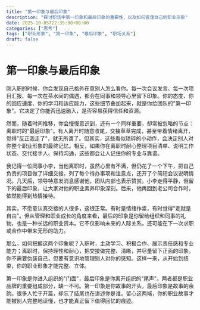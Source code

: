 ```yaml
---
title: "第一印象与最后印象"
description: "探讨职场中第一印象和最后印象的重要性，以及如何管理自己的职业形象"
date: 2025-10-05T22:35:00+08:00
categories: ["思考"]
tags: ["职业形象", "第一印象", "最后印象", "职场关系"]
draft: false
---
```


# 第一印象与最后印象

刚入职的时候，你会发现自己格外在意别人怎么看你。每一次会议发言、每一次项目汇报、每一次在茶水间的偶遇，都会在同事和领导心里留下印象。你的态度、你的回应速度、你的学习和适应能力，这些细节叠加起来，就是你给团队的"第一印象"。它决定了你能否迅速融入，是否容易获得信任和资源。

然而，随着时间推移，你会慢慢意识到，还有一个同样重要，却常被忽略的节点：离职时的"最后印象"。有人离开时随意收尾，交接草草完成，甚至带着情绪离开，觉得"反正我走了"，就无所谓了。但其实，这些看似琐碎的小动作，会决定别人对你整个职业形象的最终记忆。相反，如果你在离职时耐心整理项目清单、说明工作状态、交代接手人、保持沟通，这些都会让人记住你的专业与靠谱。

我记得一位同事小李，当他离职时，虽然心里有不满，但仍花了一个下午，把自己负责的项目做了详细交接，列了每个待办事项和注意点，还开了个简短会议说明情况。几天后，领导特意发消息感谢他，团队内部也表示赞赏。小李走得平静，但留下的最后印象，让大家对他的职业素养印象深刻。后来，他再回到老公司合作时，依然能得到热情接待。

其实，不愿意认真交接的人很多，这很正常。有时是情绪作祟，有时觉得"走就是自由"。但从管理和职业成长的角度来看，最后的印象是你留给组织和同事的礼物，也是一种长远的职业资本。它不仅影响未来的人际关系，还可能在下一次求职或合作中带来无形的助力。

那么，如何把握这两个印象呢？入职时，主动学习、积极合作、展示责任感和专业能力；离职时，保持理性和耐心，把交接做完整、清晰，并尽量留下正面的印象。你不需要伪装自己，但要有意识地管理别人对你的感知。这样一来，从开始到结束，你的职业形象才能完整、立体。

第一印象是你进入组织的"门面"，最后印象是你离开组织的"尾声"。两者都是职业品牌的重要组成部分，缺一不可。第一印象是你故事的开头，最后印象是故事的余韵。很多人忙于开篇，却忘了结尾也在讲述你是谁。留心这两端，你的职业故事才能被别人完整地读懂，也才能真正留下值得回忆的痕迹。